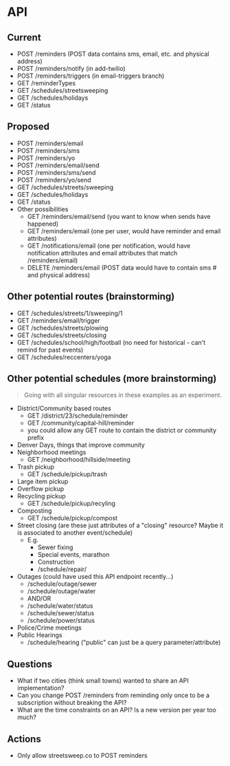 # API

## Current

* POST /reminders (POST data contains sms, email, etc. and physical address)
* POST /reminders/notify (in add-twilio)
* POST /reminders/triggers (in email-triggers branch)
* GET /reminderTypes
* GET /schedules/streetsweeping
* GET /schedules/holidays
* GET /status

## Proposed

* POST /reminders/email
* POST /reminders/sms
* POST /reminders/yo
* POST /reminders/email/send
* POST /reminders/sms/send
* POST /reminders/yo/send
* GET /schedules/streets/sweeping
* GET /schedules/holidays
* GET /status
* Other possibilities
  * GET /reminders/email/send (you want to know when sends have happened)
  * GET /reminders/email (one per user, would have reminder and email attributes)
  * GET /notifications/email (one per notification, would have notification attributes and email attributes that match /reminders/email)
  * DELETE /reminders/email (POST data would have to contain sms # and physical address)

## Other potential routes (brainstorming)

* GET /schedules/streets/1/sweeping/1
* GET /reminders/email/trigger
* GET /schedules/streets/plowing
* GET /schedules/streets/closing
* GET /schedules/school/high/football (no need for historical - can't remind for past events)
* GET /schedules/reccenters/yoga

## Other potential schedules (more brainstorming)

>Going with all singular resources in these examples as an experiment.

* District/Community based routes
  * GET /district/23/schedule/reminder
  * GET /community/capital-hill/reminder
  * you could allow any GET route to contain the district or community prefix
* Denver Days, things that improve community
* Neighborhood meetings
  * GET /neighborhood/hillside/meeting
* Trash pickup
  * GET /schedule/pickup/trash
* Large item pickup
* Overflow pickup
* Recycling pickup
  * GET /schedule/pickup/recyling
* Composting
  * GET /schedule/pickup/compost
* Street closing (are these just attributes of a "closing" resource? Maybe it is associated to another event/schedule)
  * E.g.
    * Sewer fixing
    * Special events, marathon
    * Construction
    * /schedule/repair/
* Outages (could have used this API endpoint recently...)
  * /schedule/outage/sewer
  * /schedule/outage/water
  * AND/OR
  * /schedule/water/status
  * /schedule/sewer/status
  * /schedule/power/status
* Police/Crime meetings
* Public Hearings
  * /schedule/hearing ("public" can just be a query parameter/attribute)

## Questions

* What if two cities (think small towns) wanted to share an API implementation?
* Can you change POST /reminders from reminding only once to be a subscription without breaking the API?
* What are the time constraints on an API? Is a new version per year too much?

## Actions

* Only allow streetsweep.co to POST reminders
